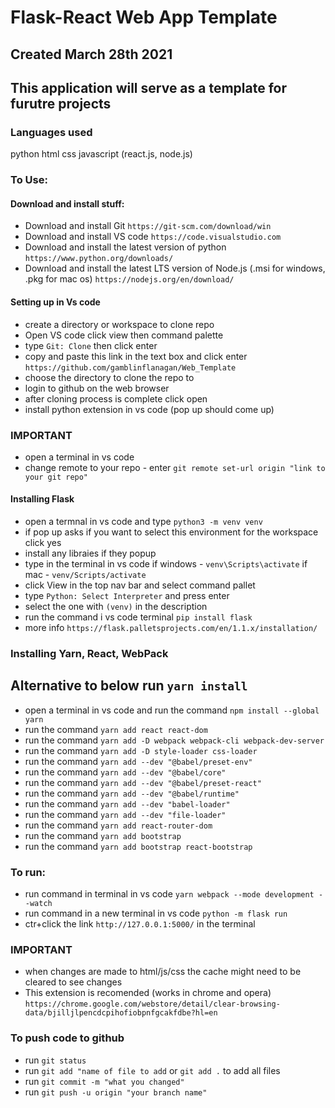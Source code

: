 # Flask-React Web App Template
## Created March 28th 2021
## This application will serve as a template for furutre projects

### Languages used

python
html
css
javascript (react.js, node.js)

### To Use:

#### Download and install stuff:
* Download and install Git `https://git-scm.com/download/win`
* Download and install VS code `https://code.visualstudio.com`
* Download and install the latest version of python `https://www.python.org/downloads/`
* Download and install the latest LTS version of Node.js (.msi for windows, .pkg for mac os) `https://nodejs.org/en/download/` 



#### Setting up in Vs code
* create a directory or workspace to clone repo
* Open VS code click view then command palette
* type `Git: Clone` then click enter 
* copy and paste this link in the text box and click enter `https://github.com/gamblinflanagan/Web_Template`
* choose the directory to clone the repo to  
* login to github on the web browser
* after cloning process is complete click open
* install python extension in vs code (pop up should come up)

### IMPORTANT
* open a terminal in vs code
* change remote to your repo - enter `git remote set-url origin "link to your git repo"`


#### Installing Flask
* open a termnal in vs code and type `python3 -m venv venv`
* if pop up asks if you want to select this environment for the workspace click yes
* install any libraies if they popup
* type in the terminal in vs code if windows - `venv\Scripts\activate` if mac - `venv/Scripts/activate`
* click View in the top nav bar and select command pallet
* type `Python: Select Interpreter` and press enter
* select the one with `(venv)` in the description
* run the command i vs code terminal `pip install flask`
* more info `https://flask.palletsprojects.com/en/1.1.x/installation/`

### Installing Yarn, React, WebPack
## Alternative to below run `yarn install`
* open a terminal in vs code and run the command `npm install --global yarn`
*  run the command `yarn add react react-dom`
*  run the command `yarn add -D webpack webpack-cli webpack-dev-server`
*  run the command `yarn add -D style-loader css-loader`
*  run the command `yarn add --dev "@babel/preset-env"`
*  run the command `yarn add --dev "@babel/core"`
*  run the command `yarn add --dev "@babel/preset-react"`
*  run the command `yarn add --dev "@babel/runtime"`
*  run the command `yarn add --dev "babel-loader"`
*  run the command `yarn add --dev "file-loader"`
*  run the command `yarn add react-router-dom`
*  run the command `yarn add bootstrap`
*  run the command `yarn add bootstrap react-bootstrap`


### To run: 
* run command in terminal in vs code `yarn webpack --mode development --watch`
* run command in a new terminal in vs code `python -m flask run`
* ctr+click the link `http://127.0.0.1:5000/` in the terminal

### IMPORTANT
* when changes are made to html/js/css the cache might need to be cleared to see changes
* This extension is recomended (works in chrome and opera) `https://chrome.google.com/webstore/detail/clear-browsing-data/bjilljlpencdcpihofiobpnfgcakfdbe?hl=en`


### To push code to github
* run `git status`
* run `git add "name of file to add` or `git add .` to add all files
* run `git commit -m "what you changed"`
* run `git push -u origin "your branch name"`

